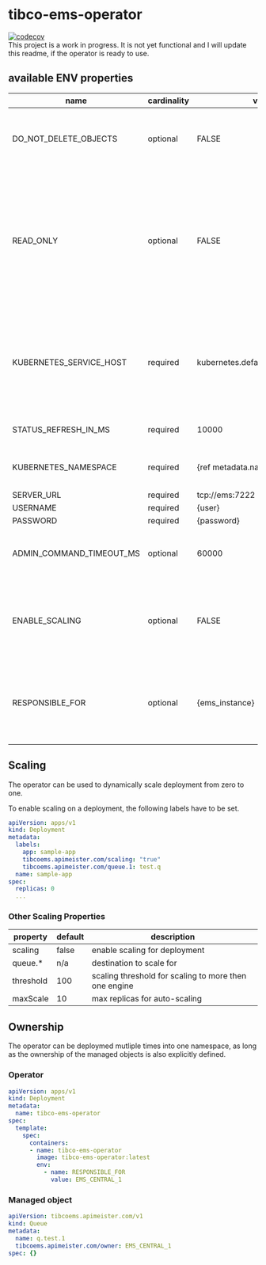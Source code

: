 # tibco-ems-operator

[![codecov](https://codecov.io/gh/apimeister/tibco-ems-operator/branch/main/graph/badge.svg?token=43YLP79W80)](https://codecov.io/gh/apimeister/tibco-ems-operator)  
This project is a work in progress. It is not yet functional and I will update this readme, if the operator is ready to use.

## available ENV properties

| name |cardinality | value |  description |
| --- | --- | --- | --- |
| DO_NOT_DELETE_OBJECTS | optional | FALSE | if set to TRUE (all caps), object are not deleted from EMS |
| READ_ONLY | optional | FALSE | if set to TRUE (all caps), no objects are created, the operator only collects statistics (which are only propagated through metrics endpoint) |
|KUBERNETES_SERVICE_HOST |required | kubernetes.default.svc.cluster.local | references the api server, if not present, the rust TLS will fail because it cannot validate the IP of the API server |
|STATUS_REFRESH_IN_MS |required | 10000 | how often statistics are refreshed |
|KUBERNETES_NAMESPACE | required | {ref metadata.namespace} | what namespace should be captured |
| SERVER_URL | required | tcp://ems:7222 | |
| USERNAME | required | {user} | |
| PASSWORD | required | {password} | |
| ADMIN_COMMAND_TIMEOUT_MS | optional | 60000 | command timeout in milliseconds, default is 60000 |
| ENABLE_SCALING | optional | FALSE | if set to TRUE (all caps), deployment can be scaled through the operator |
| RESPONSIBLE_FOR | optional | {ems_instance} | if set, only objects with the owner annotation will be honoered by this operator instance |

## Scaling

The operator can be used to dynamically scale deployment from zero to one.

To enable scaling on a deployment, the following labels have to be set.

```yaml
apiVersion: apps/v1
kind: Deployment
metadata:
  labels:
    app: sample-app
    tibcoems.apimeister.com/scaling: "true"
    tibcoems.apimeister.com/queue.1: test.q
  name: sample-app
spec:
  replicas: 0
  ...
```

### Other Scaling Properties

| property | default | description |
|----------|---------|-------------|
| scaling  | false   | enable scaling for deployment |
| queue.*  | n/a     | destination to scale for |
| threshold | 100    | scaling threshold for scaling to more then one engine |
| maxScale  | 10     | max replicas for auto-scaling |

## Ownership

The operator can be deploymed mutliple times into one namespace, as long as the ownership of the managed objects is also explicitly defined.

### Operator


```yaml
apiVersion: apps/v1
kind: Deployment
metadata:
  name: tibco-ems-operator
spec:
  template:
    spec:
      containers:
      - name: tibco-ems-operator
        image: tibco-ems-operator:latest
        env:
          - name: RESPONSIBLE_FOR
            value: EMS_CENTRAL_1
```

### Managed object

```yaml
apiVersion: tibcoems.apimeister.com/v1
kind: Queue
metadata:
  name: q.test.1
  tibcoems.apimeister.com/owner: EMS_CENTRAL_1
spec: {}
```
